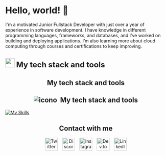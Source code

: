 <!--Profile presentation-->
# Hello, world! 👋

I'm a motivated Junior Fullstack Developer with just over a year of experience in software development. I have knowledge in different programming languages, frameworks, and databases, and I’ve worked on building and deploying applications. I’m also learning more about cloud computing through courses and certifications to keep improving.

<!--My tech stack section-->
## <img src="https://media2.giphy.com/media/QssGEmpkyEOhBCb7e1/giphy.gif?cid=ecf05e47a0n3gi1bfqntqmob8g9aid1oyj2wr3ds3mg700bl&rid=giphy.gif" width="29"> <b style="font-size: 24px; sans-serif;">My tech stack and tools</b>
<h2 align="center">My tech stack and tools</h2>
<h2 style="display: flex; align-items: center; justify-content: center;">
  <img src="https://media2.giphy.com/media/QssGEmpkyEOhBCb7e1/giphy.gif?cid=ecf05e47a0n3gi1bfqntqmob8g9aid1oyj2wr3ds3mg700bl&rid=giphy.gif" alt="icono" style="margin-right: 10px;" /> My tech stack and tools
</h2>


[![My Skills](https://skillicons.dev/icons?i=java,cpp,linux,windows,html,css,javascript,bootstrap,vscode,php,mysql,postgresql,sqlite,spring,redis,python,androidstudio,idea,notion,eclipse,docker,git,github,matlab,r,gcp,arduino,maven,ubuntu,mongodb&theme=dark&perline=15)](https://skillicons.dev)

<!--Social media for contact-->
<h2 align="center">Contact with me</h2>
<p align="center">
  <a href="https://twitter.com/omarcrza" target="_blank" style="margin: 0 5px; text-decoration: none;">
    <img src="https://skillicons.dev/icons?i=twitter&theme=dark" alt="Twitter" width="40" style="border: none;"/>
  </a>
  <a href="https://discord.com/channels/@omarcza" target="_blank" style="margin: 0 5px; text-decoration: none;">
    <img src="https://skillicons.dev/icons?i=discord&theme=dark" alt="Discord" width="40" style="border: none;"/>
  </a>
  <a href="https://instagram.com/omar.carranzac" target="_blank" style="margin: 0 5px; text-decoration: none;">
    <img src="https://skillicons.dev/icons?i=instagram&theme=dark" alt="Instagram" width="40" style="border: none;"/>
  </a>
  <a href="https://dev.to/omarcza" target="_blank" style="margin: 0 5px; text-decoration: none;">
    <img src="https://skillicons.dev/icons?i=devto&theme=dark" alt="Dev.to" width="40" style="border: none;"/>
  </a>
  <a href="https://www.linkedin.com/in/omarcza/" target="_blank" style="margin: 0 5px; text-decoration: none;">
    <img src="https://skillicons.dev/icons?i=linkedin&theme=dark" alt="LinkedIn" width="40" style="border: none;"/>
  </a>
</p>

